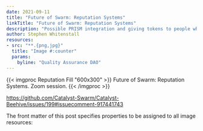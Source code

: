 ```yaml
---
date: 2021-09-11
title: "Future of Swarm: Reputation Systems"
linkTitle: "Future of Swarm: Reputation Systems"
description: "Possible PRISM integration and giving tokens to people who join meets"
author: Stephen Whitenstall
resources:
- src: "**.{png,jpg}"
  title: "Image #:counter"
  params:
    byline: "Quality Assurance DAO"
---
```

{{< imgproc Reputation Fill "600x300" >}}
Future of Swarm: Reputation Systems. Zoom session.
{{< /imgproc >}}

https://github.com/Catalyst-Swarm/Catalyst-Beehive/issues/199#issuecomment-917441743

The front matter of this post specifies properties to be assigned to all image resources:
